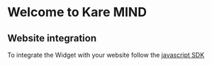 # Welcome to Kare MIND

## Website integration
To integrate the Widget with your website follow the [javascript SDK](https://github.com/gluru/gluru.github.io/blob/master/javascript_sdk.md)


